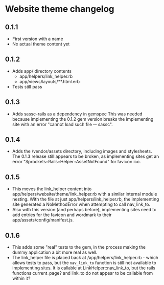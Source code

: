 # Website theme changelog

## 0.1.1

* First version with a name
* No actual theme content yet

## 0.1.2

* Adds app/ directory contents
  * app/helpers/link_helper.rb
  * app/views/layouts/**.html.erb
* Tests still pass

## 0.1.3

* Adds sassc-rails as a dependency in gemspec
  This was needed because implementing the 0.1.2 gem version breaks the
  implementing site with an error "cannot load such file -- sassc".

## 0.1.4

* Adds the /vendor/assets directory, including images and stylesheets.
  The 0.1.3 release still appears to be broken, as implementing sites get an
  error "Sprockets::Rails::Helper::AssetNotFound" for favicon.ico.

## 0.1.5

* This moves the link_helper content into
  app/helpers/website/theme/link_helper.rb with a similar internal module
  nesting. With the file at just app/helpers/link_helper.rb, the implementing
  site generated a NoMethodError when attempting to call nav_link_to.
* Also with this version (and perhaps before), implementing sites need to add
  entries for the favicon and wordmark to their app/assets/config/manifest.js.

## 0.1.6

* This adds some "real" tests to the gem, in the process making the dummy
  application a bit more real as well.
* The link_helper file is placed back at /app/helpers/link_helper.rb -
  which allows tests to pass, but the `nav_link_to` function is still not
  available to implementing sites. It is callable at LinkHelper::nav_link_to,
  but the rails functions current_page? and link_to do not appear to be callable
  from within it?
